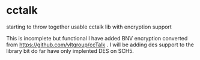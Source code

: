# cctalk
starting to throw together usable cctalk lib with encryption support


This is incomplete but functional I have added BNV encryption converted from https://github.com/vltgroup/ccTalk .
I will be adding des support to the library bit do far have only implented DES on SCH5.
